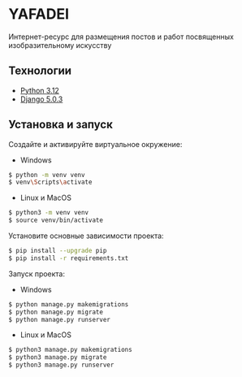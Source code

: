 # YAFADEI
Интернет-ресурс для размещения постов и работ посвященных изобразительному искусству


## Технологии 

- [Python 3.12](https://www.python.org/)
- [Django 5.0.3](https://www.djangoproject.com/) 


## Установка и запуск 

Создайте и активируйте виртуальное окружение:
* Windows

```sh
$ python -m venv venv
$ venv\Scripts\activate
```
* Linux и MacOS

```sh
$ python3 -m venv venv
$ source venv/bin/activate
```

Установите основные зависимости проекта:
```sh
$ pip install --upgrade pip
$ pip install -r requirements.txt
```
Запуск проекта:
* Windows
```sh
$ python manage.py makemigrations
$ python manage.py migrate
$ python manage.py runserver
```
* Linux и MacOS
```sh
$ python3 manage.py makemigrations
$ python3 manage.py migrate
$ python3 manage.py runserver
```